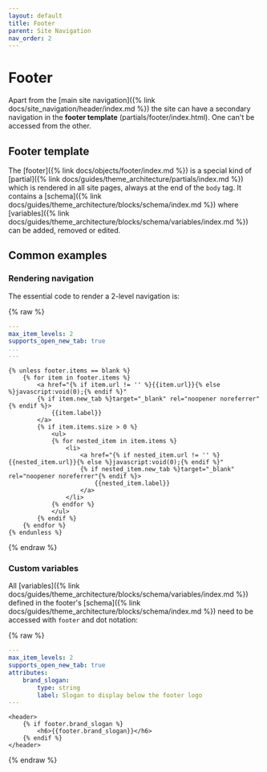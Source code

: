 ```yaml
---
layout: default
title: Footer
parent: Site Navigation
nav_order: 2
---
```


# Footer

Apart from the [main site navigation]({% link docs/site_navigation/header/index.md %}) the site can have a secondary navigation in the **footer template** (partials/footer/index.html). One can't be accessed from the other.

## Footer template
The [footer]({% link docs/objects/footer/index.md %}) is a special kind of [partial]({% link docs/guides/theme_architecture/partials/index.md %}) which is rendered in all site pages, always at the end of the `body` tag. It contains a [schema]({% link docs/guides/theme_architecture/blocks/schema/index.md %}) where [variables]({% link docs/guides/theme_architecture/blocks/schema/variables/index.md %}) can be added, removed or edited.

## Common examples

### Rendering navigation
The essential code to render a 2-level navigation is:

{% raw %}
```yaml
---
max_item_levels: 2
supports_open_new_tab: true
...
---
```
```liquid
{% unless footer.items == blank %}
    {% for item in footer.items %}
        <a href="{% if item.url != '' %}{{item.url}}{% else %}javascript:void(0);{% endif %}"
        {% if item.new_tab %}target="_blank" rel="noopener noreferrer"{% endif %}>
            {{item.label}}
        </a>
        {% if item.items.size > 0 %}
            <ul>
            {% for nested_item in item.items %}
                <li>
                    <a href="{% if nested_item.url != '' %}{{nested_item.url}}{% else %}javascript:void(0);{% endif %}" 
                    {% if nested_item.new_tab %}target="_blank" rel="noopener noreferrer"{% endif %}>
                        {{nested_item.label}}
                    </a>
                </li>
            {% endfor %}
            </ul>
        {% endif %}
    {% endfor %}
{% endunless %}
```
{% endraw %}

### Custom variables
All [variables]({% link docs/guides/theme_architecture/blocks/schema/variables/index.md %}) defined in the footer's [schema]({% link docs/guides/theme_architecture/blocks/schema/index.md %}) need to be accessed with `footer` and dot notation:

{% raw %}
```yaml
---
max_item_levels: 2
supports_open_new_tab: true
attributes:
    brand_slogan:
        type: string
        label: Slogan to display below the footer logo
---
```
```liquid
<header>
    {% if footer.brand_slogan %}
        <h6>{{footer.brand_slogan}}</h6>
    {% endif %}
</header>
```
{% endraw %}